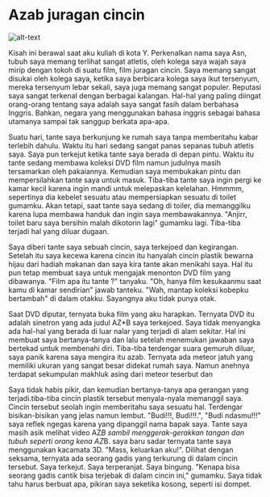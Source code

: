 # Azab juragan cincin

![alt-text](https://cdn-images-1.medium.com/max/1200/0*yt7Mwvdb8e08xxhk.jpg)

  Kisah ini berawal saat aku kuliah di kota Y. Perkenalkan nama saya Asn,
tubuh saya memang terlihat sangat atletis, oleh kolega saya wajah saya
mirip dengan tokoh di suatu film, film juragan cincin. Saya memang
sangat disukai oleh kolega saya, ketika saya berbicara kolega saya ikut
tersenyum, mereka tersenyum lebar sekali, saya juga memang sangat
populer. Reputasi saya sangat terkenal dengan berbagai kalangan. Hal-hal
yang paling diingat orang-orang tentang saya adalah saya sangat fasih
dalam berbahasa Inggris. Bahkan, negara yang menggunakan bahasa inggris
sebagai bahasa utamanya sampai tak sanggup berkata apa-apa.

  Suatu hari, tante saya berkunjung ke rumah saya tanpa memberitahu kabar
terlebih dahulu. Waktu itu hari sedang sangat panas sepanas tubuh
atletis saya. Saya pun terkejut ketika tante saya berada di depan pintu.
Waktu itu tante sedang membawa koleksi DVD film namun judulnya masih
tersamarkan oleh pakaiannya. Kemudian saya membukakan pintu dan
mempersilahkan tante saya untuk masuk. Tiba-tiba tante saya ingin pergi
ke kamar kecil karena ingin mandi untuk melepaskan kelelahan. Hmmmm,
sepertinya dia kebelet sesuatu atau mempersiapkan sesuatu di toilet
gumamku. Akan tetapi, saat tante saya sedang di toiler, dia memanggilku
karena lupa membawa handuk dan ingin saya membawakannya. "Anjirr, toilet
baru saya bersihin malah dikotorin lagi" gumamku lagi. Tiba-tiba terjadi
hal yang diluar dugaan.

  Saya diberi tante saya sebuah cincin, saya terkejoed dan kegirangan.
Setelah itu saya kecewa karena cincin itu hanyalah cincin plastik
bewarna hijau dari hadiah makanan dan saya kira tante akan menikahi
saya. Hal itu pun tetap membuat saya untuk mengajak menonton DVD film
yang dibawanya. "Film apa itu tante ?" tanyaku. "Oh, hanya film
kesukaanmu saat kamu di kamar sendirian" jawab tanteku. "Wah, mantap
koleksi kobepku bertambah" di dalam otakku. Sayangnya aku tidak punya
otak.

  Saat DVD diputar, ternyata buka film yang aku harapkan. Ternyata DVD itu
adalah sinetron yang ada judul AZ*B saya terkejoed. Saya tidak
menyangka ada hal-hal yang berada di luar nalar yang terjadi di alam
sekitar. Hal ini membuat saya bertanya-tanya dan lalu setelah menemukan
jawaban saya bertekad untuk membenahi diri. Tiba-tiba terdengar suara
gemuruh diluar, saya panik karena saya mengira itu azab. Ternyata ada
meteor jatuh yang memiliki ukuran yang sangat besar didekat rumah saya.
Namun anehnya terdapat sekumpulan makhluk asing dari meteor teserbut dan

  Saya tidak habis pikir, dan kemudian bertanya-tanya apa gerangan yang terjadi.tiba-tiba cincin plastik tersebut menyala-nyala memanggil saya. 
Cincin tersebut seolah ingin memberitahu saya sesuatu hal. Terdengar bisikan-bisikan
yang jelas namun lembut. "Budi!!!, Budi!!!.",
"Budi ndasmu!!!" saya reflek ngegas karena yang dipanggil nama bapak saya.
Tante saya masih asik melihat video AZ*B sambil menggerak-gerakkan tangan dan tubuh seperti orang kena AZ*B.
saya baru sadar ternyata tante saya menggunakan kacamata 3D. "Mass, keluarkan aku!". Dilihat dengan seksama, ternyata 
ada seorang gadis yang terkurung di dalam cincin tersebut. Saya terkejut. Saya terperanjat.
Saya bingung. "Kenapa bisa seorang gadis cantik bisa terjebak di dalam cincin ini," gumamku.
Saya tidak tahu harus berbuat apa, pikiran saya seketika kosong, seperti isi dompet.
